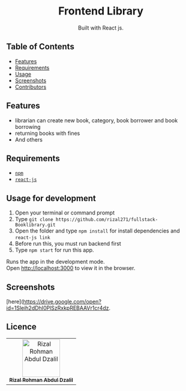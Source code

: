 <h1 align="center">Frontend Library</h1>

<p align="center">
  Built with React js.
</p>

## Table of Contents

- [Features](#features)
- [Requirements](#requirements)
- [Usage](#usage-for-development)
- [Screenshots](#screenshots)
- [Contributors](#contributors)


## Features
* librarian can create new book, category, book borrower and book borrowing
* returning books with fines
* And others

## Requirements
* [`npm`](https://www.npmjs.com/get-npm)
* [`react-js`](https://reactjs.org/docs/getting-started.html)
## Usage for development
1. Open your terminal or command prompt
2. Type `git clone https://github.com/rizal271/fullstack-Booklibrary.git`
3. Open the folder and type `npm install` for install dependencies and `react-js link`
4. Before run this, you must run backend first
5. Type `npm start` for run this app.


Runs the app in the development mode.<br>
Open [http://localhost:3000](http://localhost:3000) to view it in the browser.


## Screenshots

[here](https://drive.google.com/open?id=1Sleih2dDhI0PlSzRxkpREBAAVr1cr4dz.


## Licence
<center>
  <table>
    <tr>
      <td align="center">
        <a href="https://github.com/rizal271">
          <img width="100" src="https://avatars0.githubusercontent.com/u/50235425?s=460&v=4" alt="Rizal Rohman Abdul Dzalil"><br/>
          <sub><b>Rizal Rohman Abdul Dzalil</b></sub>
        </a>
      </td>
    </tr>
  </table>
</center>
